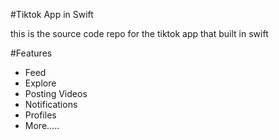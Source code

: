 #Tiktok App in Swift 

this is the source code repo for the tiktok app that built in swift 


#Features

- Feed
- Explore
- Posting Videos 
- Notifications
- Profiles
- More.....
